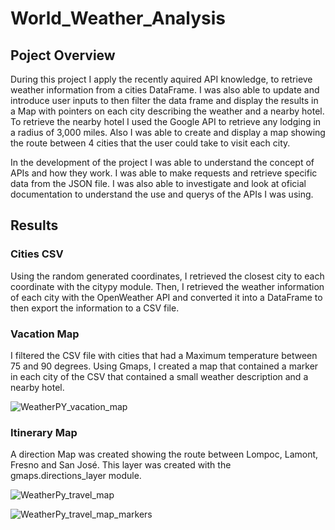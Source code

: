 # World_Weather_Analysis

## Poject Overview

During this project I apply the recently aquired API knowledge, to retrieve weather information from a cities DataFrame. I was also able to update and introduce user inputs to then filter the data frame and display the results in a Map with pointers on each city describing the weather and a nearby hotel. To retrieve the nearby hotel I used the Google API to retrieve any lodging in a radius of 3,000 miles. Also I was able to create and display a map showing the route between 4 cities that the user could take to visit each city. 

In the development of the project I was able to understand the concept of APIs and how they work. I was able to make requests and retrieve specific data from the JSON file. I was also able to investigate and look at oficial documentation to understand the use and querys of the APIs I was using.

## Results

### Cities CSV

Using the random generated coordinates, I retrieved the closest city to each coordinate with the citypy module. Then, I retrieved the weather information of each city with the OpenWeather API and converted it into a DataFrame to then export the information to a CSV file.

### Vacation Map

I filtered the CSV file with cities that had a Maximum temperature between 75 and 90 degrees. Using Gmaps, I created a map that contained a marker in each city of the CSV that contained a small weather description and a nearby hotel.

![WeatherPY_vacation_map](https://user-images.githubusercontent.com/95836718/153731650-460a4472-d9ef-489a-8cdc-4e4ebed6389f.png)

### Itinerary Map

A direction Map was created showing the route between Lompoc, Lamont, Fresno and San José. This layer was created with the gmaps.directions_layer module. 

![WeatherPy_travel_map](https://user-images.githubusercontent.com/95836718/153731752-021c6aef-3cce-4e13-9585-01735581c94c.png)

![WeatherPy_travel_map_markers](https://user-images.githubusercontent.com/95836718/153731753-b4c52e57-456e-4960-9821-e1a99445f3d2.png)
